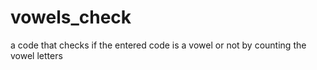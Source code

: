 # vowels_check
a code that checks if the entered code is a vowel or not by counting the vowel letters
